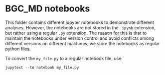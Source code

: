 # BGC_MD notebooks
This folder contains different jupyter notebooks to demonstrate different analyses. 
However, the notebooks are not stored in the `.ipynb` extension, but rather using a regular `.py` extension. 
The reason for this is that to maintain the notebooks under version control and avoid conflicts among different versions on different machines, we store the notebooks as regular python files. 

To convert the `my_file.py` to a regular notebook file, use:

```
jupytext --to notebook my_file.py
```

